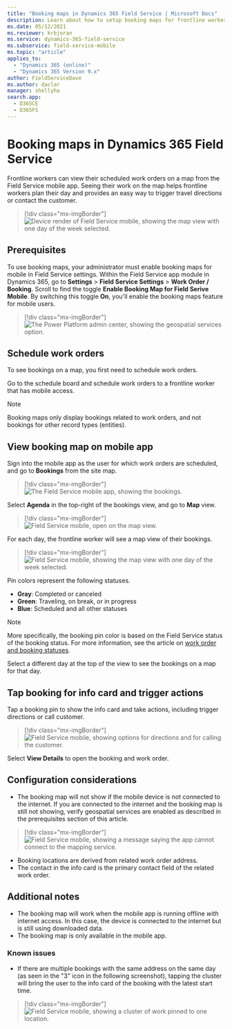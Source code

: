 ```yaml
---
title: "Booking maps in Dynamics 365 Field Service | Microsoft Docs"
description: Learn about how to setup booking maps for frontline workers in Dynamics 365 Field Service.
ms.date: 05/12/2021
ms.reviewer: krbjoran
ms.service: dynamics-365-field-service
ms.subservice: field-service-mobile
ms.topic: "article"
applies_to: 
  - "Dynamics 365 (online)"
  - "Dynamics 365 Version 9.x"
author: FieldServiceDave
ms.author: daclar
manager: shellyha
search.app: 
  - D365CE
  - D365FS
---
```


# Booking maps in Dynamics 365 Field Service 

Frontline workers can view their scheduled work orders on a map from the Field Service mobile app. Seeing their work on the map helps frontline workers plan their day and provides an easy way to trigger travel directions or contact the customer.  

> [!div class="mx-imgBorder"]
> ![Device render of Field Service mobile, showing the map view with one day of the week selected.](./media/bookable-maps-pins3-wf.png)


## Prerequisites

To use booking maps, your administrator must enable booking maps for mobile in Field Service settings. Within the Field Service app module in Dynamics 365, go to **Settings** > **Field Service Settings** > **Work Order / Booking**. Scroll to find the toggle **Enable Booking Map for Field Serive Mobile**. By switching this toggle **On**, you'll enable the booking maps feature for mobile users. 

> [!div class="mx-imgBorder"]
> ![The Power Platform admin center, showing the geospatial services option.](./media/EnableBookingMaps.png)


## Schedule work orders

To see bookings on a map, you first need to schedule work orders.

Go to the schedule board and schedule work orders to a frontline worker that has mobile access.

> [!Note]
> Booking maps only display bookings related to work orders, and not bookings for other record types (entities).

## View booking map on mobile app

Sign into the mobile app as the user for which work orders are scheduled, and go to **Bookings** from the site map. 

> [!div class="mx-imgBorder"]
> ![The Field Service mobile app, showing the bookings.](./media/booking-maps-navigate-wf.png)

Select **Agenda** in the top-right of the bookings view, and go to **Map** view.

> [!div class="mx-imgBorder"]
> ![Field Service mobile, open on the map view.](./media/booking-maps-option-wf.png)

For each day, the frontline worker will see a map view of their bookings. 

> [!div class="mx-imgBorder"]
> ![Field Service mobile, showing the map view with one day of the week selected.](./media/bookable-maps-pins3-wf.png)

Pin colors represent the following statuses. 

- **Gray**: Completed or canceled
- **Green**: Traveling, on break, or in progress
- **Blue**: Scheduled and all other statuses

> [!Note]
> More specifically, the booking pin color is based on the Field Service status of the booking status. For more information, see the article on [work order and booking statuses](work-order-status-booking-status.md). 

Select a different day at the top of the view to see the bookings on a map for that day.  

## Tap booking for info card and trigger actions

Tap a booking pin to show the info card and take actions, including trigger directions or call customer. 

> [!div class="mx-imgBorder"]
> ![Field Service mobile, showing options for directions and for calling the customer.](./media/booking-maps-actions.png)

Select **View Details** to open the booking and work order. 

## Configuration considerations

- The booking map will not show if the mobile device is not connected to the internet. If you are connected to the internet and the booking map is still not showing, verify geospatial services are enabled as described in the prerequisites section of this article.

> [!div class="mx-imgBorder"]
> ![Field Service mobile, showing a message saying the app cannot connect to the mapping service.](./media/booking-maps-no-internet-wf.png)

- Booking locations are derived from related work order address. 
- The contact in the info card is the primary contact field of the related work order.

## Additional notes

- The booking map will work when the mobile app is running offline _with_ internet access. In this case, the device is connected to the internet but is still using downloaded data. 
- The booking map is only available in the mobile app. 

### Known issues

- If there are multiple bookings with the same address on the same day (as seen in the "3" icon in the following screenshot), tapping the cluster will bring the user to the info card of the booking with the latest start time. 

> [!div class="mx-imgBorder"]
> ![Field Service mobile, showing a cluster of work pinned to one location.](./media/bookable-maps-pins3-wf.png)


